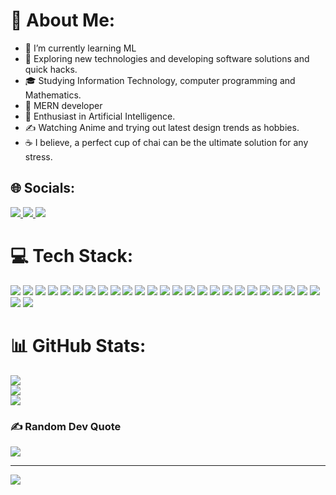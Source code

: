 <!-- GitHub Profile HTML Content -->

<h1>💫 About Me:</h1>
<ul>
  <li>🔭 I’m currently learning ML</li>
  <li>🤔 Exploring new technologies and developing software solutions and quick hacks.</li>
  <li>🎓 Studying Information Technology, computer programming and Mathematics.</li>
  <li>💼 MERN developer</li>
  <li>🌱 Enthusiast in Artificial Intelligence.</li>
  <li>✍️ Watching Anime and trying out latest design trends as hobbies.</li>
  <li>☕ I believe, a perfect cup of chai can be the ultimate solution for any stress.</li>
</ul>

<h2>🌐 Socials:</h2>
<p>
  <a href="https://instagram.com/shubhansh364">
    <img src="https://img.shields.io/badge/Instagram-%23E4405F.svg?logo=Instagram&logoColor=white" />
  </a>
  <a href="https://linkedin.com/in/ShubhanshSharma">
    <img src="https://img.shields.io/badge/LinkedIn-%230077B5.svg?logo=linkedin&logoColor=white" />
  </a>
  <a href="mailto:shubhanshsharma030604@gmail.com">
    <img src="https://img.shields.io/badge/Email-D14836?logo=gmail&logoColor=white" />
  </a>
</p>

<h1>💻 Tech Stack:</h1>
<p>
  <img src="https://img.shields.io/badge/c-%2300599C.svg?style=for-the-badge&logo=c&logoColor=white" />
  <img src="https://img.shields.io/badge/c++-%2300599C.svg?style=for-the-badge&logo=c%2B%2B&logoColor=white" />
  <img src="https://img.shields.io/badge/html5-%23E34F26.svg?style=for-the-badge&logo=html5&logoColor=white" />
  <img src="https://img.shields.io/badge/css3-%231572B6.svg?style=for-the-badge&logo=css3&logoColor=white" />
  <img src="https://img.shields.io/badge/java-%23ED8B00.svg?style=for-the-badge&logo=openjdk&logoColor=white" />
  <img src="https://img.shields.io/badge/javascript-%23323330.svg?style=for-the-badge&logo=javascript&logoColor=%23F7DF1E" />
  <img src="https://img.shields.io/badge/python-3670A0?style=for-the-badge&logo=python&logoColor=ffdd54" />
  <img src="https://img.shields.io/badge/typescript-%23007ACC.svg?style=for-the-badge&logo=typescript&logoColor=white" />
  <img src="https://img.shields.io/badge/bootstrap-%238511FA.svg?style=for-the-badge&logo=bootstrap&logoColor=white" />
  <img src="https://img.shields.io/badge/express.js-%23404d59.svg?style=for-the-badge&logo=express&logoColor=%2361DAFB" />
  <img src="https://img.shields.io/badge/FastAPI-005571?style=for-the-badge&logo=fastapi" />
  <img src="https://img.shields.io/badge/green%20sock-88CE02?style=for-the-badge&logo=greensock&logoColor=white" />
  <img src="https://img.shields.io/badge/JWT-black?style=for-the-badge&logo=JSON%20web%20tokens" />
  <img src="https://img.shields.io/badge/Next-black?style=for-the-badge&logo=next.js&logoColor=white" />
  <img src="https://img.shields.io/badge/node.js-6DA55F?style=for-the-badge&logo=node.js&logoColor=white" />
  <img src="https://img.shields.io/badge/NODEMON-%23323330.svg?style=for-the-badge&logo=nodemon&logoColor=%BBDEAD" />
  <img src="https://img.shields.io/badge/react-%2320232a.svg?style=for-the-badge&logo=react&logoColor=%2361DAFB" />
  <img src="https://img.shields.io/badge/redux-%23593d88.svg?style=for-the-badge&logo=redux&logoColor=white" />
  <img src="https://img.shields.io/badge/tailwindcss-%2338B2AC.svg?style=for-the-badge&logo=tailwind-css&logoColor=white" />
  <img src="https://img.shields.io/badge/firebase-a08021?style=for-the-badge&logo=firebase&logoColor=ffcd34" />
  <img src="https://img.shields.io/badge/MongoDB-%234ea94b.svg?style=for-the-badge&logo=mongodb&logoColor=white" />
  <img src="https://img.shields.io/badge/mysql-4479A1.svg?style=for-the-badge&logo=mysql&logoColor=white" />
  <img src="https://img.shields.io/badge/postgres-%23316192.svg?style=for-the-badge&logo=postgresql&logoColor=white" />
  <img src="https://img.shields.io/badge/figma-%23F24E1E.svg?style=for-the-badge&logo=figma&logoColor=white" />
  <img src="https://img.shields.io/badge/-Arduino-00979D?style=for-the-badge&logo=Arduino&logoColor=white" />
  <img src="https://img.shields.io/badge/jira-%230A0FFF.svg?style=for-the-badge&logo=jira&logoColor=white" />
  <img src="https://img.shields.io/badge/Postman-FF6C37?style=for-the-badge&logo=postman&logoColor=white" />
</p>

<h1>📊 GitHub Stats:</h1>
<p>
  <img src="https://github-readme-stats.vercel.app/api?username=ShubhanshSharma&theme=codeSTACKr&hide_border=true&include_all_commits=true&count_private=true" /><br/>
  <img src="https://nirzak-streak-stats.vercel.app/?user=ShubhanshSharma&theme=codeSTACKr&hide_border=true" /><br/>
  <img src="https://github-readme-stats.vercel.app/api/top-langs/?username=ShubhanshSharma&theme=codeSTACKr&hide_border=true&include_all_commits=true&count_private=true&layout=compact" />
</p>

<h3>✍️ Random Dev Quote</h3>
<p>
  <img src="https://quotes-github-readme.vercel.app/api?type=horizontal&theme=radical" />
</p>

<hr />
<p>
  <a href="https://visitcount.itsvg.in">
    <img src="https://visitcount.itsvg.in/api?id=ShubhanshSharma&icon=5&color=8" />
  </a>
</p>
